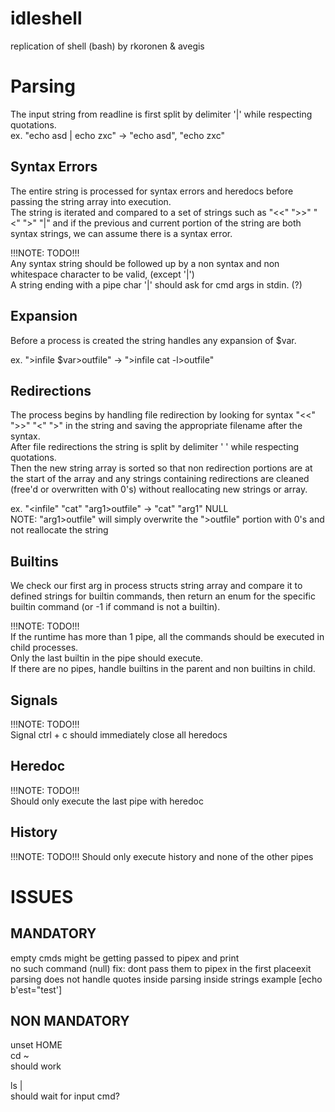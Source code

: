 # idleshell
replication of shell (bash) by rkoronen & avegis  

# Parsing
The input string from readline is first split by delimiter '|' while respecting quotations.  
ex. "echo asd | echo zxc"   ->   "echo asd", "echo zxc"  

## Syntax Errors
The entire string is processed for syntax errors and heredocs before passing the string array into execution.  
The string is iterated and compared to a set of strings such as "<<" ">>" "<" ">" "|" and if the previous and current portion of
the string are both syntax strings, we can assume there is a syntax error.  

!!!NOTE: TODO!!!  
Any syntax string should be followed up by a non syntax and non whitespace character to be valid, (except '|')  
A string ending with a pipe char '|' should ask for cmd args in stdin. (?)  

## Expansion
Before a process is created the string handles any expansion of $var.  

ex. ">infile $var>outfile"    ->    ">infile cat -l>outfile"  

## Redirections
The process begins by handling file redirection by looking for syntax "<<" ">>" "<" ">" in the string
and saving the appropriate filename after the syntax.  
After file redirections the string is split by delimiter ' ' while respecting quotations.  
Then the new string array is sorted so that non redirection portions are at the start of the array and
any strings containing redirections are cleaned (free'd or overwritten with 0's) without reallocating new strings or array.  

ex. "<infile" "cat" "arg1>outfile"    ->    "cat" "arg1" NULL  
NOTE: "arg1>outfile" will simply overwrite the ">outfile" portion with 0's and not reallocate the string  

## Builtins
We check our first arg in process structs string array and compare it to defined strings for builtin commands,
then return an enum for the specific builtin command (or -1 if command is not a builtin).  

!!!NOTE: TODO!!!  
If the runtime has more than 1 pipe, all the commands should be executed in child processes.  
Only the last builtin in the pipe should execute.  
If there are no pipes, handle builtins in the parent and non builtins in child.  

## Signals

!!!NOTE: TODO!!!  
Signal ctrl + c should immediately close all heredocs  

## Heredoc

!!!NOTE: TODO!!!  
Should only execute the last pipe with heredoc  

## History

!!!NOTE: TODO!!!
Should only execute history and none of the other pipes

# ISSUES

## MANDATORY 

empty cmds might be getting passed to pipex and print  
no such command (null)
fix: dont pass them to pipex in the first placeexit
parsing does not handle quotes inside parsing inside strings example [echo b'est="test']

## NON MANDATORY

unset HOME  
cd ~  
should work  

ls |  
should wait for input cmd?  